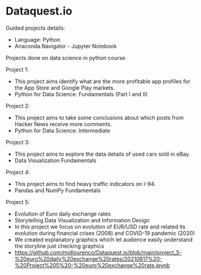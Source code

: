 # Dataquest.io

Guided projects details:
- Language: Python
- Anaconda.Navigator - Jupyter Notebook


Projects done on data science in python course

Project 1: 
- This project aims identify what are the more profitable app profiles for the App Store and Google Play markets.
- Python for Data Science: Fundamentals (Part I and II)

Project 2:
- This project aims to take some conclusions about which posts from Hacker News receive more comments.
- Python for Data Science: Intermediate

Project 3:
- This project aims to explore the data details of used cars sold in eBay.
- Data Visualization Fundamentals

Project 4:
- This project aims  to find heavy traffic indicators on I-94.
- Pandas and NumPy Fundamentals

Project 5:
- Evolution of Euro daily exchange rates
- Storytelling Data Visualization and Information Design
- In this project we focus on evolution of EUR/USD rate and related its evolution during financial crises (2008) and COVID-19 pandemic (2020)
- We created explanatory graphics which let audience easily understand the storyline just checking graphics
- https://github.com/midlourenco/Dataquest.io/blob/main/project_5-%20euro%20daily%20exchange%20rates/20210817%20-%20Project%205%20-%20euro%20exchange%20rate.ipynb
